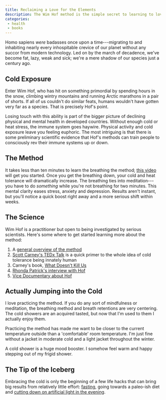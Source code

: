 ```yaml
---
title: Reclaiming a Love for the Elements
description: The Wim Hof method is the simple secret to learning to love the cold and embrace a bit of our pre-modern heritage as humans
categories:
 - health
 - books
---
```


Homo sapiens *were* badasses once upon a time---migrating to and inhabiting nearly every inhospitable crevice of our planet without any succor from modern technology. Led on by the march of decadence, we've become fat, lazy, weak and sick; we're a mere shadow of our species just a century ago.

## Cold Exposure

Enter Wim Hof, who has hit on something primordial by spending hours in the snow, climbing wintry mountains and running Arctic marathons in a pair of shorts. If all of us couldn't do similar feats, humans wouldn't have gotten very far as a species. That is precisely Hof's point.

Losing touch with this ability is part of the bigger picture of declining physical and mental health in developed countries. Without enough cold or heat stress, the immune system goes haywire. Physical activity and cold exposure leave you feeling euphoric. The most intriguing is that there is some preliminary scientific evidence that Hof's methods can train people to consciously rev their immune systems up or down.

## The Method

It takes less than ten minutes to learn the breathing the method; [this video][sta] will get you started. Once you get the breathing down, your cold and heat tolerance will dramatically increase. The breathing ties into meditation---you have to do *something* while you're not breathing for two minutes. This mental clarity eases stress, anxiety and depression. Results aren't instant, but you'll notice a quick boost right away and a more serious shift within weeks.

## The Science

Wim Hof is a practitioner but open to being investigated by serious scientists. Here's some where to get started learning more about the method:

1. A [general overview of the method][ovv]
1. [Scott Carney's TEDx Talk][carneyted] is a quick primer to the whole idea of cold tolerance being innately human
1. Carney's book, [What Doesn't Kill Us][carneybook]
1. [Rhonda Patrick's interview with Hof][rpi]
1. [Vice Documentary about Hof][vic]

## Actually Jumping into the Cold

I love practicing the method. If you do any sort of mindfulness or meditation, the breathing method and breath retentions are very centering. The cold showers are an acquired tasted, but now that I'm used to them I actually enjoy them.

Practicing the method has made me want to be closer to the current temperature outside than a 'comfortable' room temperature. I'm just fine without a jacket in moderate cold and a light jacket throughout the winter.

A cold shower is a huge mood booster. I somehow feel warm and happy stepping out of my frigid shower.

## The Tip of the Iceberg

Embracing the cold is only the beginning of a few life hacks that can bring big results from relatively little effort: [fasting][fasting], going towards a paleo-ish diet and [cutting down on artificial light in the evening][dark].

[5minbr]: https://www.youtube.com/watch?v=Jm58XplvTEo
[carneybook]: https://www.amazon.com/What-Doesnt-Kill-Environmental-Conditioning/dp/1623366909/
[carneyted]: https://www.youtube.com/watch?v=lIm6H37-tbs
[fasting]: /blog/3-day-fast
[dark]: /blog/darkness
[sta]: https://www.youtube.com/watch?v=OpTG02x6w5o 
[vic]: https://www.youtube.com/watch?v=VaMjhwFE1Zw 
[ovv]: http://highexistence.com/the-wim-hof-method-revealed-how-to-consciously-control-your-immune-system/
[rpi]: https://www.youtube.com/watch?v=389c31dD9xg 